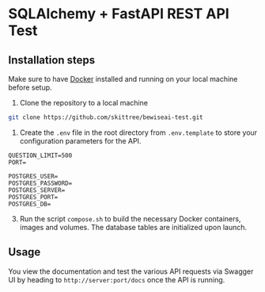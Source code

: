 # SQLAlchemy + FastAPI REST API Test

## Installation steps

Make sure to have [Docker](https://www.docker.com) installed and running on your local machine before setup.

1. Clone the repository to a local machine
```bash
git clone https://github.com/skittree/bewiseai-test.git
```

1. Create the `.env` file in the root directory from `.env.template` to store your configuration parameters for the API.

```dotenv
QUESTION_LIMIT=500
PORT=

POSTGRES_USER=
POSTGRES_PASSWORD=
POSTGRES_SERVER=
POSTGRES_PORT=
POSTGRES_DB=
```

3. Run the script `compose.sh` to build the necessary Docker containers, images and volumes. The database tables are initialized upon launch.

## Usage

You view the documentation and test the various API requests via Swagger UI by heading to `http://server:port/docs` once the API is running.